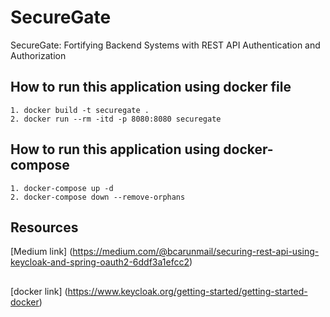 # SecureGate
SecureGate: Fortifying Backend Systems with REST API Authentication and Authorization


## How to run this application using docker file

```
1. docker build -t securegate .
2. docker run --rm -itd -p 8080:8080 securegate
```




## How to run this application using docker-compose 

```
1. docker-compose up -d 
2. docker-compose down --remove-orphans
```


## Resources

[Medium link] (https://medium.com/@bcarunmail/securing-rest-api-using-keycloak-and-spring-oauth2-6ddf3a1efcc2)

##
[docker link] (https://www.keycloak.org/getting-started/getting-started-docker)

